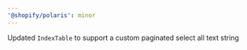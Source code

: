 ```yaml
---
'@shopify/polaris': minor
---
```


Updated `IndexTable` to support a custom paginated select all text string
